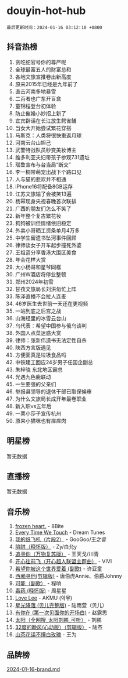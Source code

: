 # douyin-hot-hub

`最后更新时间：2024-01-16 03:12:10 +0800`

## 抖音热榜

1. 贪吃蛇官号你的尊严呢
1. 全球最富五人的财富总和
1. 各地文旅宣推卷出新高度
1. 原来2015年已经是九年前了
1. 直击河南多地暴雪
1. 二百者也广东开盲盒
1. 童锦程登台初体验
1. 防止催婚小妙招上新了
1. 宜宾辟谣在长江放生鳄雀鳝
1. 当女大开始尝试繁花穿搭
1. 马斯克：人类将很快重返月球
1. 河南云台山妲己
1. 武警特战队员秒变美妆博主
1. 维多利亚夫妇带孩子参观731遗址
1. 瑙鲁宣布与台当局“断交”
1. 李一桐带萌宠出战下个路口见
1. 人与猫的悲欢并不相通
1. iPhone16将配备8GB运存
1. 江苏文旅输了会被笑13遍
1. 杨幂现身央视春晚首次联排
1. 广西的朋友们怎么不笑了
1. 新年整个复古繁花妆
1. 狗狗被训但情绪依旧稳定
1. 外卖小哥晒工资条单月4万多
1. 中学生留遗书坠河事件回顾
1. 律师谈女子开车起步撞死外婆
1. 王祖蓝分享香港大围区美食
1. 年会花样大赏
1. 大小杨哥和星爷同框
1. 广州W酒店将停业整顿
1. 郑州2024年初雪
1. 甘孜文旅局长刘洪匆忙上阵
1. 陈泽直播不会拉人连麦
1. 46岁医生去世前一天还在更视频
1. 一站到底之后宫之战
1. 山海经里的冰雪云台山
1. 乌代表：希望中国参与俄乌谈判
1. 外国人点菜迷惑大赏
1. 律师：张新伟遗书无法定性自杀
1. 陕西方言版遇见
1. 方便面真是垃圾食品吗
1. 中铁建工回应24岁男子任国企副总
1. 朱梓骁 东北地区霸总
1. 光遇九色鹿联动
1. 一生要强的父亲们
1. 举报县领导的退休干部已取保候审
1. 为什么文旅局长成开年最卷职业
1. 新入职vs五年后
1. 一栗小莎子宣传杭州
1. 原来小猫咪也有痒痒肉

## 明星榜

暂无数据

## 直播榜

暂无数据

## 音乐榜

1. [frozen heart.](https://sf3-cdn-tos.douyinstatic.com/obj/tos-cn-ve-2774/oIIWJfyjIACZA9zQMtnJ6hQQhFC4vhCupoRBsO) - 8Bite
1. [Every Time We Touch](https://sf86-cdn-tos.douyinstatic.com/obj/tos-cn-ve-2774/ogN6lUKQeBBfEVhIOMikG1CcJjugxk1tztZyhP) - Dream Tunes
1. [我的纸飞机（片段2）](https://sf3-cdn-tos.douyinstatic.com/obj/tos-cn-ve-2774/oM2ZrKcg2CD5AeRB2gkeXOFB1IxAGJdZPazYHf) - GooGoo/王之睿
1. [陷阱（释怀版）](https://sf3-cdn-tos.douyinstatic.com/obj/tos-cn-ve-2774/oE8C21LeZrzKLDFfQYgMzx4GAIHageG5IzayY7) - Zy/白允y
1. [追寻你（万物复苏版）](https://sf86-cdn-tos.douyinstatic.com/obj/tos-cn-ve-2774/oYeAZJsbjIDit9APmBg8u6uDUQnHmoCf3gbo74) - 王天戈/川青
1. [开心往前飞（开心超人联盟主题曲）](https://sf86-cdn-tos.douyinstatic.com/obj/tos-cn-ve-2774/9d8fb7c82cf1421fb93a9fe925275e0a) - VIVI
1. [希望你被这个世界爱着 (副歌)](https://sf86-cdn-tos.douyinstatic.com/obj/tos-cn-ve-2774/oUHCmWQfZlE3QQBKBeD8rCFLpJzPgCpImhsxMt) - 许亚童
1. [西厢寻他(剪辑版)](https://sf86-cdn-tos.douyinstatic.com/obj/tos-cn-ve-2774/oUsAVfAQKlRNxEv5qxvIB8o5qmIWUcXbzJKJhw) - 唐伯虎Annie、伯爵Johnny
1. [可能（副歌）](https://sf86-cdn-tos.douyinstatic.com/obj/tos-cn-ve-2774/cde1731888894259b333569393c2fb51) - 程响
1. [毒药 (释怀版)](https://sf86-cdn-tos.douyinstatic.com/obj/tos-cn-ve-2774/oYILMEAzspdZBIzy4frJNB8ZHPHWAhiwowd4Ad) - 周星星
1. [Love Lee](https://sf86-cdn-tos.douyinstatic.com/obj/tos-cn-ve-2774/o05GbkJGbCBTdDnMtB0fwOYgkeZp23vrWQDQBS) - AKMU (악뮤)
1. [星光降落 (贝儿完整版)](https://sf86-cdn-tos.douyinstatic.com/obj/tos-cn-ve-2774/okwB9hAwyAtsFFkFBzAX1hOOfQuIoMNs0W2Mwr) - 陆雨萱（贝儿）
1. [有你在 (第一次见面你的开场白)](https://sf86-cdn-tos.douyinstatic.com/obj/tos-cn-ve-2774/oAthrQ3ClJBfI57uBoFEgNDYtNCZ0TSYQQfxQ0) - 赵露思
1. [太阳（全网搜_太阳刘鹏_可听）](https://sf86-cdn-tos.douyinstatic.com/obj/tos-cn-ve-2774/ogWbyIQnlBFImVbeDocRdCIYtBHlbJXgfZMvgz) - 刘鹏
1. [32度的晚风(心动版）（剪辑版）](https://sf3-cdn-tos.douyinstatic.com/obj/tos-cn-ve-2774/owNyabsyWdzUulxhoJfK8IBXgp0UMQAHpvGh2B) - 陆杰
1. [山茶花读不懂白玫瑰](https://sf6-cdn-tos.douyinstatic.com/obj/tos-cn-ve-2774/osfn8B7DktrRHEPJgPCfDbw7QDQEkwC16BxZg9) - 王为

## 品牌榜

[2024-01-16-brand.md](2024-01-16-brand.md)
